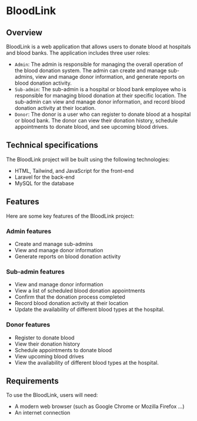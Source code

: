 # BloodLink
## Overview
BloodLink is a web application that allows users to donate blood at hospitals and blood banks. The application includes three user roles:
- ``Admin``: The admin is responsible for managing the overall operation of the blood donation system. The admin can create and manage sub-admins, view and manage donor information, and generate reports on blood donation activity.
- ``Sub-admin``: The sub-admin is a hospital or blood bank employee who is responsible for managing blood donation at their specific location. The sub-admin can view and manage donor information, and record blood donation activity at their location.
- ``Donor``: The donor is a user who can register to donate blood at a hospital or blood bank. The donor can view their donation history, schedule appointments to donate blood, and see upcoming blood drives.
## Technical specifications
The BloodLink project will be built using the following technologies:
- HTML, Tailwind, and JavaScript for the front-end
- Laravel for the back-end
- MySQL for the database
## Features
Here are some key features of the BloodLink project:
### Admin features
- Create and manage sub-admins
- View and manage donor information
- Generate reports on blood donation activity
### Sub-admin features
- View and manage donor information
- View a list of scheduled blood donation appointments
- Confirm that the donation process completed
- Record blood donation activity at their location
- Update the availability of different blood types at the hospital.
### Donor features
- Register to donate blood
- View their donation history
- Schedule appointments to donate blood
- View upcoming blood drives
- View the availability of different blood types at the hospital.
## Requirements
To use the BloodLink, users will need:
- A modern web browser (such as Google Chrome or Mozilla Firefox ...)
- An internet connection
